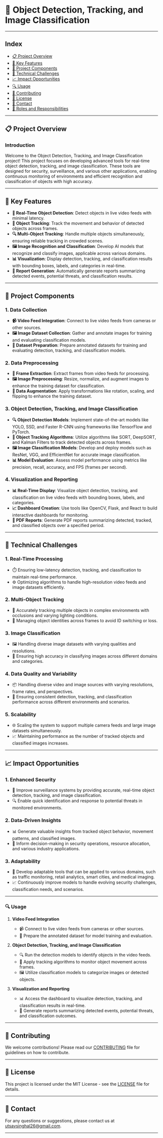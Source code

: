 # 🎯 Object Detection, Tracking, and Image Classification

---

## Index
- [📋 Project Overview](#project-overview)
- [🌟 Key Features](#key-features)
- [🔧 Project Components](#project-components)
- [🚧 Technical Challenges](#technical-challenges)
- [📈 Impact Opportunities](#impact-opportunities)
- [🔍 Usage](#usage)
- [🤝 Contributing](#contributing)
- [📜 License](#license)
- [📧 Contact](#contact)
- [👥 Roles and Responsibilities](ROLES_AND_RESPONSIBILITIES.md)

---

<a name="project-overview"></a>
## 📋 Project Overview

### Introduction
Welcome to the Object Detection, Tracking, and Image Classification project! This project focuses on developing advanced tools for real-time object detection, tracking, and image classification. These tools are designed for security, surveillance, and various other applications, enabling continuous monitoring of environments and efficient recognition and classification of objects with high accuracy.

---

<a name="key-features"></a>
## 🌟 Key Features
- **🎥 Real-Time Object Detection**: Detect objects in live video feeds with minimal latency.
- **📌 Object Tracking**: Track the movement and behavior of detected objects across frames.
- **🔍 Multi-Object Tracking**: Handle multiple objects simultaneously, ensuring reliable tracking in crowded scenes.
- **🖼️ Image Recognition and Classification**: Develop AI models that recognize and classify images, applicable across various domains.
- **📊 Visualization**: Display detection, tracking, and classification results with bounding boxes, labels, and categories in real-time.
- **📄 Report Generation**: Automatically generate reports summarizing detected events, potential threats, and classification results.

---

<a name="project-components"></a>
## 🔧 Project Components

### 1. Data Collection
- **📹 Video Feed Integration**: Connect to live video feeds from cameras or other sources.
- **🖼️ Image Dataset Collection**: Gather and annotate images for training and evaluating classification models.
- **📂 Dataset Preparation**: Prepare annotated datasets for training and evaluating detection, tracking, and classification models.

### 2. Data Preprocessing
- **🧹 Frame Extraction**: Extract frames from video feeds for processing.
- **🖼️ Image Preprocessing**: Resize, normalize, and augment images to enhance the training dataset for classification.
- **🔧 Data Augmentation**: Apply transformations like rotation, scaling, and flipping to enhance the training dataset.

### 3. Object Detection, Tracking, and Image Classification
- **🔍 Object Detection Models**: Implement state-of-the-art models like YOLO, SSD, and Faster R-CNN using frameworks like TensorFlow and PyTorch.
- **🎯 Object Tracking Algorithms**: Utilize algorithms like SORT, DeepSORT, and Kalman Filters to track detected objects across frames.
- **🖼️ Image Classification Models**: Develop and deploy models such as ResNet, VGG, and EfficientNet for accurate image classification.
- **📊 Model Evaluation**: Assess model performance using metrics like precision, recall, accuracy, and FPS (frames per second).

### 4. Visualization and Reporting
- **📊 Real-Time Display**: Visualize object detection, tracking, and classification on live video feeds with bounding boxes, labels, and categories.
- **📈 Dashboard Creation**: Use tools like OpenCV, Flask, and React to build interactive dashboards for monitoring.
- **📑 PDF Reports**: Generate PDF reports summarizing detected, tracked, and classified objects over a specified period.

---

<a name="technical-challenges"></a>
## 🚧 Technical Challenges

### 1. Real-Time Processing
- ⏱️ Ensuring low-latency detection, tracking, and classification to maintain real-time performance.
- ⚙️ Optimizing algorithms to handle high-resolution video feeds and image datasets efficiently.

### 2. Multi-Object Tracking
- 🔄 Accurately tracking multiple objects in complex environments with occlusions and varying lighting conditions.
- 🧩 Managing object identities across frames to avoid ID switching or loss.

### 3. Image Classification
- 🖼️ Handling diverse image datasets with varying qualities and resolutions.
- 🧠 Ensuring high accuracy in classifying images across different domains and categories.

### 4. Data Quality and Variability
- 📦 Handling diverse video and image sources with varying resolutions, frame rates, and perspectives.
- 🧹 Ensuring consistent detection, tracking, and classification performance across different environments and scenarios.

### 5. Scalability
- 🌐 Scaling the system to support multiple camera feeds and large image datasets simultaneously.
- 📈 Maintaining performance as the number of tracked objects and classified images increases.

---

<a name="impact-opportunities"></a>
## 📈 Impact Opportunities

### 1. Enhanced Security
- 🎥 Improve surveillance systems by providing accurate, real-time object detection, tracking, and image classification.
- 🔍 Enable quick identification and response to potential threats in monitored environments.

### 2. Data-Driven Insights
- 📊 Generate valuable insights from tracked object behavior, movement patterns, and classified images.
- 🧠 Inform decision-making in security operations, resource allocation, and various industry applications.

### 3. Adaptability
- 🔄 Develop adaptable tools that can be applied to various domains, such as traffic monitoring, retail analytics, smart cities, and medical imaging.
- 📈 Continuously improve models to handle evolving security challenges, classification needs, and scenarios.

---

<a name="usage"></a>
### 🔍 Usage

1. **Video Feed Integration**
   - 📹 Connect to live video feeds from cameras or other sources.
   - 📂 Prepare the annotated dataset for model training and evaluation.

2. **Object Detection, Tracking, and Image Classification**
   - 🔍 Run the detection models to identify objects in the video feeds.
   - 🎯 Apply tracking algorithms to monitor object movement across frames.
   - 🖼️ Utilize classification models to categorize images or detected objects.

3. **Visualization and Reporting**
   - 📊 Access the dashboard to visualize detection, tracking, and classification results in real-time.
   - 📑 Generate reports summarizing detected events, potential threats, and classification outcomes.

---

<a name="contributing"></a>
## 🤝 Contributing

We welcome contributions! Please read our [CONTRIBUTING](CONTRIBUTING.md) file for guidelines on how to contribute.

---

<a name="license"></a>
## 📜 License

This project is licensed under the MIT License - see the [LICENSE](LICENSE) file for details.

---

<a name="contact"></a>
## 📧 Contact

For any questions or suggestions, please contact us at [utsavsinghal26@gmail.com](mailto:utsavsinghal26@gmail.com).

---
